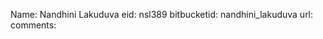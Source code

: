 Name: Nandhini Lakuduva
eid: nsl389
bitbucketid: nandhini_lakuduva
url: <Public URL of your application>
comments:
